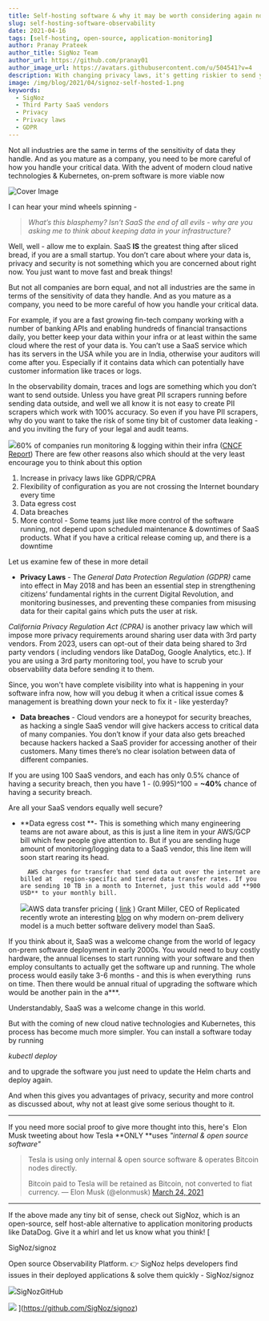 ```yaml
---
title: Self-hosting software & why it may be worth considering again now
slug: self-hosting-software-observability
date: 2021-04-16
tags: [self-hosting, open-source, application-monitoring]
author: Pranay Prateek
author_title: SigNoz Team
author_url: https://github.com/pranay01
author_image_url: https://avatars.githubusercontent.com/u/504541?v=4
description: With changing privacy laws, it's getting riskier to send your data to third party SaaS vendors. In the observability domain, traces and logs are something which you don't want to send outside. Let's find out why self-hosted software solutions are replacing SaaS providers now.
image: /img/blog/2021/04/signoz-self-hosted-1.png
keywords:
  - SigNoz
  - Third Party SaaS vendors
  - Privacy
  - Privacy laws
  - GDPR
---
```


Not all industries are the same in terms of the sensitivity of data they handle. And as you mature as a company, you need to be more careful of how you handle your critical data. With the advent of modern cloud native technologies & Kubernetes, on-prem software is more viable now

<!--truncate-->

![Cover Image](/img/blog/2021/04/signoz-self-hosted-1.png)

I can hear your mind wheels spinning -

> _What’s this blasphemy? Isn’t SaaS the end of all evils - why are you asking me to think about keeping data in your infrastructure?_

Well, well - allow me to explain. SaaS **IS** the greatest thing after sliced bread, if you are a small startup. You don’t care about where your data is, privacy and security is not something which you are concerned about right now. You just want to move fast and break things!

But not all companies are born equal, and not all industries are the same in terms of the sensitivity of data they handle. And as you mature as a company, you need to be more careful of how you handle your critical data.

For example, if you are a fast growing fin-tech company working with a number of banking APIs and enabling hundreds of financial transactions daily, you better keep your data within your infra or at least within the same cloud where the rest of your data is. You can’t use a SaaS service which has its servers in the USA while you are in India, otherwise your auditors will come after you. Especially if it contains data which can potentially have customer information like traces or logs.

In the observability domain, traces and logs are something which you don’t want to send outside. Unless you have great PII scrapers running before sending data outside, and well we all know it is not easy to create PII scrapers which work with 100% accuracy. So even if you have PII scrapers, why do you want to take the risk of some tiny bit of customer data leaking - and you inviting the fury of your legal and audit teams.

![](/img/blog/2021/04/onprem-monitoring-tracing.jpg)60% of companies run monitoring & logging within their infra ([CNCF Report](https://www.cncf.io/wp-content/uploads/2020/11/CNCF_Survey_Report_2020.pdf))
There are few other reasons also which should at the very least encourage you to think about this option

1. Increase in privacy laws like GDPR/CPRA
2. Flexibility of configuration as you are not crossing the Internet boundary every time
3. Data egress cost
4. Data breaches
5. More control - Some teams just like more control of the software running, not depend upon scheduled maintenance & downtimes of SaaS products. What if you have a critical release coming up, and there is a downtime

Let us examine few of these in more detail

- **Privacy Laws** - The _General Data Protection Regulation (GDPR)_ came into effect in May 2018 and has been an essential step in strengthening citizens’ fundamental rights in the current Digital Revolution, and monitoring businesses, and preventing these companies from misusing data for their capital gains which puts the user at risk.

_California Privacy Regulation Act (CPRA)_ is another privacy law which will impose more privacy requirements around sharing user data with 3rd party vendors. From 2023, users can opt-out of their data being shared to 3rd party vendors ( including vendors like DataDog, Google Analytics, etc.). If you are using a 3rd party monitoring tool, you have to scrub your observability data before sending it to them.

Since, you won't have complete visibility into what is happening in your software infra now, how will you debug it when a critical issue comes & management is breathing down your neck to fix it - like yesterday?

- **Data breaches** - Cloud vendors are a honeypot for security breaches, as hacking a single SaaS vendor will give hackers access to critical data of many companies. You don’t know if your data also gets breached because hackers hacked a SaaS provider for accessing another of their customers. Many times there’s no clear isolation between data of different companies.

If you are using 100 SaaS vendors, and each has only 0.5% chance of having a security breach, then you have 1 - (0.995)^100 = **~40%** chance of having a security breach.

Are all your SaaS vendors equally well secure?

- **Data egress cost **- This is something which many engineering teams are not aware about, as this is just a line item in your AWS/GCP bill which few people give attention to. But if you are sending huge amount of monitoring/logging data to a SaaS vendor, this line item will soon start rearing its head.

      	AWS charges for transfer that send data out over the internet are billed at   region-specific and tiered data transfer rates. If you are sending 10 TB in a month to Internet, just this would add **900 USD** to your monthly bill.

  ![](/img/blog/2021/04/Screenshot-2021-04-16-at-7.01.00-PM.jpg)AWS data transfer pricing ( [link](https://aws.amazon.com/ec2/pricing/on-demand/) )
  Grant Miller, CEO of Replicated recently wrote an interesting [blog](https://techcrunch.com/2018/06/17/after-twenty-years-of-salesforce-what-marc-benioff-got-right-and-wrong-about-the-cloud/) on why modern on-prem delivery model is a much better software delivery model than SaaS.

If you think about it, SaaS was a welcome change from the world of legacy on-prem software deployment in early 2000s. You would need to buy costly hardware, the annual licenses to start running with your software and then employ consultants to actually get the software up and running. The whole process would easily take 3-6 months - and this is when everything  runs on time. Then there would be annual ritual of upgrading the software which would be another pain in the a\*\*\*.

Understandably, SaaS was a welcome change in this world.

But with the coming of new cloud native technologies and Kubernetes, this process has become much more simpler. You can install a software today by running

_kubectl deploy_

and to upgrade the software you just need to update the Helm charts and deploy again.

And when this gives you advantages of privacy, security and more control as discussed about, why not at least give some serious thought to it.

---

If you need more social proof to give more thought into this, here's  Elon Musk tweeting about how Tesla **ONLY **uses _"internal & open source software"_

> Tesla is using only internal & open source software & operates Bitcoin nodes directly.
>
> Bitcoin paid to Tesla will be retained as Bitcoin, not converted to fiat currency.
> &mdash; Elon Musk (@elonmusk) [March 24, 2021](https://twitter.com/elonmusk/status/1374619379929772034?ref_src=twsrc%5Etfw)

---

If the above made any tiny bit of sense, check out SigNoz, which is an open-source, self host-able alternative to application monitoring products like DataDog. Give it a whirl and let us know what you think!
[

SigNoz/signoz

Open source Observability Platform. 👉 SigNoz helps developers find issues in their deployed applications & solve them quickly - SigNoz/signoz

![](https://github.githubassets.com/favicons/favicon.svg)SigNozGitHub

![](https://repository-images.githubusercontent.com/326404870/e961a900-63c9-11eb-83f6-02913cf1b477)
](https://github.com/SigNoz/signoz)
